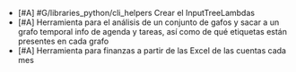 - [#A] #G/libraries_python/cli_helpers Crear el InputTreeLambdas
- [#A] Herramienta para el análisis de un conjunto de gafos y sacar a un grafo
  temporal info de agenda y tareas, así como de qué etiquetas están
  presentes en cada grafo
- [#A] Herramienta para finanzas a partir de las Excel de las cuentas cada mes
